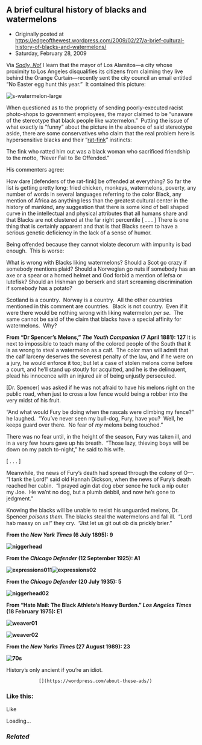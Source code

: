 ## A brief cultural history of blacks and watermelons

 * Originally posted at https://edgeofthewest.wordpress.com/2009/02/27/a-brief-cultural-history-of-blacks-and-watermelons/
 * Saturday, February 28, 2009

Via _[Sadly, No!](http://www.sadlyno.com/archives/17967.html)_ I learn that the mayor of Los Alamitos—a city whose proximity to Los Angeles disqualifies its citizens from claiming they live behind the Orange Curtain—recently sent the city council an email entitled “No Easter egg hunt this year.”  It contained this picture:

![s-watermelon-large](https://edgeofthewest.files.wordpress.com/2009/02/s-watermelon-large.jpg?w=490 "s-watermelon-large")

When questioned as to the propriety of sending poorly-executed racist photo-shops to government employees, the mayor claimed to be “unaware of the stereotype that black people like watermelon.”  Putting the issue of what exactly is “funny” about the picture in the absence of said stereotype aside, there are some conservatives who claim that the real problem here is hypersensitive blacks and their “[rat-fink](http://www.moonbattery.com/archives/2009/02/mayor\_driven\_ou.html)” instincts:

The fink who ratted him out was a black woman who sacrificed friendship to the motto, “Never Fail to Be Offended.”

His commenters agree:

How dare [defenders of the rat-fink] be offended at everything? So far the list is getting pretty long: fried chicken, monkeys, watermelons, poverty, any number of words in several languages referring to the color Black, any mention of Africa as anything less than the greatest cultural center in the history of mankind, any suggestion that there is some kind of bell shaped curve in the intellectual and physical attributes that all humans share and that Blacks are not clustered at the far right percentile  [ . . . ]  There is one thing that is certainly apparent and that is that Blacks seem to have a serious genetic deficiency in the lack of a sense of humor.

Being offended because they cannot violate decorum with impunity is bad enough.  This is worse:

What is wrong with Blacks liking watermelons? Should a Scot go crazy if somebody mentions plaid? Should a Norwegian go nuts if somebody has an axe or a spear or a horned helmet and God forbid a mention of lefsa or lutefisk? Should an Irishman go berserk and start screaming discrimination if somebody has a potato?

Scotland is a country.  Norway is a country.  All the other countries mentioned in this comment are countries.  Black is not country.  Even if it were there would be nothing wrong with liking watermelon _per se_.  The same cannot be said of the claim that blacks have a special affinity for watermelons.  Why?

**From “Dr Spencer’s Melons,” _The Youth Companion_ (7 April 1881): 127**
It is next to impossible to teach many of the colored people of the South that it is as wrong to steal a watermelon as a calf.  The color man will admit that the calf larceny deserves the severest penalty of the law, and if he were on a jury, he would enforce it too; but let a case of stolen melons come before a court, and he’ll stand up stoutly for acquitted, and he is the delinquent, plead his innocence with an injured air of being unjustly persecuted.

[Dr. Spencer] was asked if he was not afraid to have his melons right on the public road, when just to cross a low fence would being a robber into the very midst of his fruit.

“And what would Fury be doing when the rascals were climbing my fence?” he laughed.  “You’ve never seen my bull-dog, Fury, have you?  Well, he keeps guard over there.  No fear of _my_ melons being touched.”

There was no fear until, in the height of the season, Fury was taken ill, and in a very few hours gave up his breath.  “Those lazy, thieving boys will be down on my patch to-night,” he said to his wife.

[ . . . ]

Meanwhile, the news of Fury’s death had spread through the colony of O—.  “I tank the Lord!” said old Hannah Dickson, when the news of Fury’s death reached her cabin.  “I prayed agin dat dog eber sence he tuck a nip outer my Joe.  He wa’nt no dog, but a plumb debbil, and now he’s gone to jedgment.”

Knowing the blacks will be unable to resist his unguarded melons, Dr. Spencer _poisons them._ The blacks steal the watermelons and fall ill.  “Lord hab massy on us!” they cry.  “Jist let us git out ob dis prickly brier.”

**From the _New York Times_ (6 July 1895): 9**

**![niggerhead](https://edgeofthewest.files.wordpress.com/2009/02/niggerhead.jpg?w=490 "niggerhead")**

**From the _Chicago Defender_ (12 September 1925): A1**

**![expressions011](https://edgeofthewest.files.wordpress.com/2009/02/expressions011.jpg?w=490 "expressions011")![expressions02](https://edgeofthewest.files.wordpress.com/2009/02/expressions02.jpg?w=490 "expressions02")**

**From the _Chicago Defender_ (20 July 1935): 5**

**![niggerhead02](https://edgeofthewest.files.wordpress.com/2009/02/niggerhead02.jpg?w=490 "niggerhead02")**

**From “Hate Mail: The Black Athlete’s Heavy Burden.” _Los Angeles Times_ (18 February 1975): E1**

**![weaver01](https://edgeofthewest.files.wordpress.com/2009/02/weaver01.jpg?w=490 "weaver01")**

**![weaver02](https://edgeofthewest.files.wordpress.com/2009/02/weaver02.jpg?w=490 "weaver02")**

**From the _New Yorks Times_ (27 August 1989): 23**

**![70s](https://edgeofthewest.files.wordpress.com/2009/02/70s.jpg?w=490 "70s")**

History’s only ancient if you’re an idiot.

		

			

				[](https://wordpress.com/about-these-ads/)
				

					
				

			

		

### Like this:

Like

 
Loading...

[]()

### _Related_

